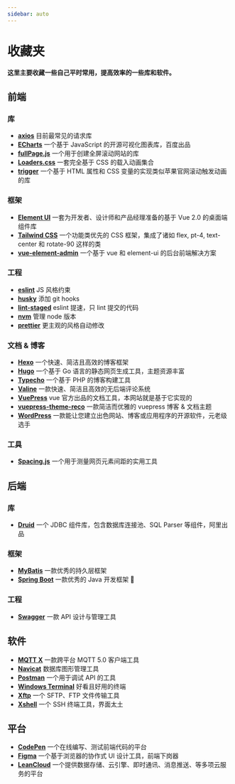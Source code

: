 ```yaml
---
sidebar: auto
---
```


# 收藏夹

**这里主要收藏一些自己平时常用，提高效率的一些库和软件。**

## 前端

### 库

- [**axios**](https://axios-http.com/) 目前最常见的请求库
- [**ECharts**](https://echarts.apache.org/zh/index.html) 一个基于 JavaScript 的开源可视化图表库，百度出品
- [**fullPage.js**](https://alvarotrigo.com/fullPage/zh/) 一个用于创建全屏滚动网站的库
- [**Loaders.css**](https://connoratherton.com/loaders) 一套完全基于 CSS 的载入动画集合
- [**trigger**](https://github.com/triggerjs/trigger) 一个基于 HTML 属性和 CSS 变量的实现类似苹果官网滚动触发动画的库

### 框架

- [**Element UI**](https://element.eleme.cn/#/zh-CN) 一套为开发者、设计师和产品经理准备的基于 Vue 2.0 的桌面端组件库
- [**Tailwind CSS**](https://www.tailwindcss.cn/) 一个功能类优先的 CSS 框架，集成了诸如 flex, pt-4, text-center 和 rotate-90 这样的类
- [**vue-element-admin**](https://panjiachen.gitee.io/vue-element-admin-site/zh/) 一个基于 vue 和 element-ui 的后台前端解决方案

### 工程

- [**eslint**](https://eslint.org/) JS 风格约束
- [**husky**](https://github.com/typicode/husky) 添加 git hooks
- [**lint-staged**](https://github.com/okonet/lint-staged) eslint 提速，只 lint 提交的代码
- [**nvm**](https://github.com/creationix/nvm) 管理 node 版本
- [**prettier**](https://prettier.io/) 更主观的风格自动修改

### 文档 & 博客

- [**Hexo**](https://hexo.io/zh-cn/) 一个快速、简洁且高效的博客框架
- [**Hugo**](https://gohugo.io/) 一个基于 Go 语言的静态网页生成工具，主题资源丰富
- [**Typecho**](https://typecho.org/) 一个基于 PHP 的博客构建工具
- [**Valine**](https://valine.js.org/) 一款快速、简洁且高效的无后端评论系统
- [**VuePress**](https://vuepress.vuejs.org/zh/) vue 官方出品的文档工具，本网站就是基于它实现的
- [**vuepress-theme-reco**](https://vuepress-theme-reco.recoluan.com/) 一款简洁而优雅的 vuepress 博客 & 文档主题
- [**WordPress**](https://cn.wordpress.org/) 一款能让您建立出色网站、博客或应用程序的开源软件，元老级选手

### 工具

- [**Spacing.js**](https://spacingjs.com/) 一个用于测量网页元素间距的实用工具

## 后端

### 库

- [**Druid**](https://github.com/alibaba/druid/wiki/%E9%A6%96%E9%A1%B5) 一个 JDBC 组件库，包含数据库连接池、SQL Parser 等组件，阿里出品

### 框架

- [**MyBatis**](https://mybatis.org/mybatis-3/zh/index.html) 一款优秀的持久层框架
- [**Spring Boot**](https://spring.io/projects/spring-boot) 一款优秀的 Java 开发框架 :100:

### 工程

- [**Swagger**](https://swagger.io/) 一款 API 设计与管理工具

## 软件

- [**MQTT X**](https://mqttx.app/zh) 一款跨平台 MQTT 5.0 客户端工具
- [**Navicat**](https://www.navicat.com.cn) 数据库图形管理工具
- [**Postman**](https://www.postman.com) 一个用于调试 API 的工具
- [**Windows Terminal**](https://www.microsoft.com/zh-hk/p/windows-terminal/9n0dx20hk701?rtc=1&activetab=pivot:overviewtab) 好看且好用的终端
- [**Xftp**](https://www.netsarang.com/zh/xftp) 一个 SFTP、FTP 文件传输工具
- [**Xshell**](https://www.netsarang.com/zh/xshell) 一个 SSH 终端工具，界面太土

## 平台

- [**CodePen**](https://codepen.io/) 一个在线编写、测试前端代码的平台
- [**Figma**](https://www.figma.com/) 一个基于浏览器的协作式 UI 设计工具，前端下岗器
- [**LeanCloud**](https://www.leancloud.cn/) 一个提供数据存储、云引擎、即时通讯、消息推送、等多项云服务的平台
